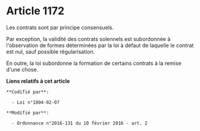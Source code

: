 # Article 1172

Les contrats sont par principe consensuels. 

Par exception, la validité des contrats solennels est subordonnée à l'observation de formes déterminées par la loi à défaut
de laquelle le contrat est nul, sauf possible régularisation. 

En outre, la loi subordonne la formation de certains contrats à la remise d'une chose.

**Liens relatifs à cet article**

	**Codifié par**:

	  - Loi n°1804-02-07

	**Modifié par**:

	  - Ordonnance n°2016-131 du 10 février 2016 - art. 2
